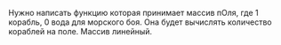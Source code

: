 Нужно написать функцию которая принимает массив пОля, где 1 корабль, 0 вода для морского боя. Она будет вычислять количество кораблей на поле. Массив линейный.
